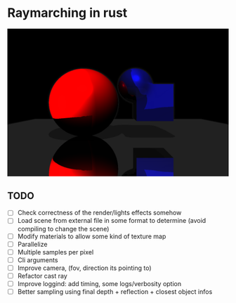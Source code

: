# Raymarching in rust

![render](render.png)

## TODO

- [ ] Check correctness of the render/lights effects somehow
- [ ] Load scene from external file in some format to determine (avoid compiling to change the scene)
- [ ] Modify materials to allow some kind of texture map
- [ ] Parallelize
- [ ] Multiple samples per pixel
- [ ] Cli arguments
- [ ] Improve camera, (fov, direction its pointing to)
- [ ] Refactor cast ray
- [ ] Improve loggind: add timing, some logs/verbosity option
- [ ] Better sampling using final depth + reflection + closest object infos